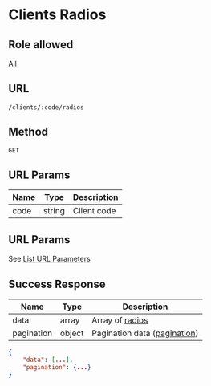 # Clients Radios

## Role allowed
All

## URL
`/clients/:code/radios`

## Method
`GET`

## URL Params
| Name | Type | Description |
| --- | --- | --- |
| code | string | Client code |

## URL Params
See [List URL Parameters](../../params/list.md)

## Success Response
| Name | Type | Description |
| --- | --- | --- |
| data | array | Array of [radios](../../response/radios.md) |
| pagination | object | Pagination data ([pagination](../../response/pagination.md)) |

```json
{
    "data": [...],
    "pagination": {...}
}
```